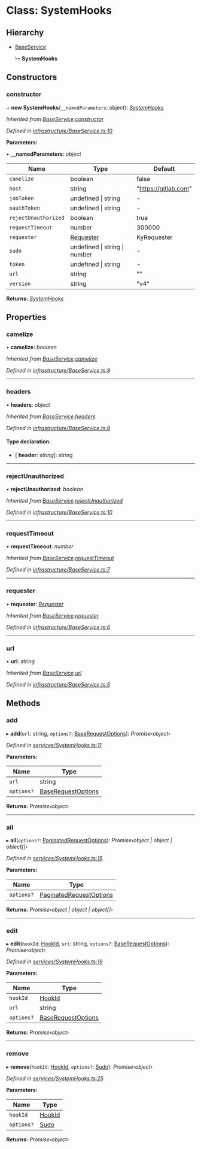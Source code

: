 # Class: SystemHooks

## Hierarchy

* [BaseService](_infrastructure_baseservice_.baseservice.md)

  ↳ **SystemHooks**

## Constructors

###  constructor

\+ **new SystemHooks**(`__namedParameters`: object): *[SystemHooks](_services_systemhooks_.systemhooks.md)*

*Inherited from [BaseService](_infrastructure_baseservice_.baseservice.md).[constructor](_infrastructure_baseservice_.baseservice.md#constructor)*

*Defined in [infrastructure/BaseService.ts:10](https://github.com/arsdehnel/node-gitlab/blob/c2ee9bb/src/infrastructure/BaseService.ts#L10)*

**Parameters:**

▪ **__namedParameters**: *object*

Name | Type | Default |
------ | ------ | ------ |
`camelize` | boolean | false |
`host` | string | "https://gitlab.com" |
`jobToken` | undefined &#124; string | - |
`oauthToken` | undefined &#124; string | - |
`rejectUnauthorized` | boolean | true |
`requestTimeout` | number | 300000 |
`requester` | [Requester](../interfaces/_infrastructure_index_.requester.md) |  KyRequester |
`sudo` | undefined &#124; string &#124; number | - |
`token` | undefined &#124; string | - |
`url` | string | "" |
`version` | string | "v4" |

**Returns:** *[SystemHooks](_services_systemhooks_.systemhooks.md)*

## Properties

###  camelize

• **camelize**: *boolean*

*Inherited from [BaseService](_infrastructure_baseservice_.baseservice.md).[camelize](_infrastructure_baseservice_.baseservice.md#camelize)*

*Defined in [infrastructure/BaseService.ts:9](https://github.com/arsdehnel/node-gitlab/blob/c2ee9bb/src/infrastructure/BaseService.ts#L9)*

___

###  headers

• **headers**: *object*

*Inherited from [BaseService](_infrastructure_baseservice_.baseservice.md).[headers](_infrastructure_baseservice_.baseservice.md#headers)*

*Defined in [infrastructure/BaseService.ts:8](https://github.com/arsdehnel/node-gitlab/blob/c2ee9bb/src/infrastructure/BaseService.ts#L8)*

#### Type declaration:

* \[ **header**: *string*\]: string

___

###  rejectUnauthorized

• **rejectUnauthorized**: *boolean*

*Inherited from [BaseService](_infrastructure_baseservice_.baseservice.md).[rejectUnauthorized](_infrastructure_baseservice_.baseservice.md#rejectunauthorized)*

*Defined in [infrastructure/BaseService.ts:10](https://github.com/arsdehnel/node-gitlab/blob/c2ee9bb/src/infrastructure/BaseService.ts#L10)*

___

###  requestTimeout

• **requestTimeout**: *number*

*Inherited from [BaseService](_infrastructure_baseservice_.baseservice.md).[requestTimeout](_infrastructure_baseservice_.baseservice.md#requesttimeout)*

*Defined in [infrastructure/BaseService.ts:7](https://github.com/arsdehnel/node-gitlab/blob/c2ee9bb/src/infrastructure/BaseService.ts#L7)*

___

###  requester

• **requester**: *[Requester](../interfaces/_infrastructure_index_.requester.md)*

*Inherited from [BaseService](_infrastructure_baseservice_.baseservice.md).[requester](_infrastructure_baseservice_.baseservice.md#requester)*

*Defined in [infrastructure/BaseService.ts:6](https://github.com/arsdehnel/node-gitlab/blob/c2ee9bb/src/infrastructure/BaseService.ts#L6)*

___

###  url

• **url**: *string*

*Inherited from [BaseService](_infrastructure_baseservice_.baseservice.md).[url](_infrastructure_baseservice_.baseservice.md#url)*

*Defined in [infrastructure/BaseService.ts:5](https://github.com/arsdehnel/node-gitlab/blob/c2ee9bb/src/infrastructure/BaseService.ts#L5)*

## Methods

###  add

▸ **add**(`url`: string, `options?`: [BaseRequestOptions](../interfaces/_infrastructure_index_.baserequestoptions.md)): *Promise‹object›*

*Defined in [services/SystemHooks.ts:11](https://github.com/arsdehnel/node-gitlab/blob/c2ee9bb/src/services/SystemHooks.ts#L11)*

**Parameters:**

Name | Type |
------ | ------ |
`url` | string |
`options?` | [BaseRequestOptions](../interfaces/_infrastructure_index_.baserequestoptions.md) |

**Returns:** *Promise‹object›*

___

###  all

▸ **all**(`options?`: [PaginatedRequestOptions](../interfaces/_infrastructure_index_.paginatedrequestoptions.md)): *Promise‹object | object | object[]›*

*Defined in [services/SystemHooks.ts:15](https://github.com/arsdehnel/node-gitlab/blob/c2ee9bb/src/services/SystemHooks.ts#L15)*

**Parameters:**

Name | Type |
------ | ------ |
`options?` | [PaginatedRequestOptions](../interfaces/_infrastructure_index_.paginatedrequestoptions.md) |

**Returns:** *Promise‹object | object | object[]›*

___

###  edit

▸ **edit**(`hookId`: [HookId](../modules/_services_index_.md#hookid), `url`: string, `options?`: [BaseRequestOptions](../interfaces/_infrastructure_index_.baserequestoptions.md)): *Promise‹object›*

*Defined in [services/SystemHooks.ts:19](https://github.com/arsdehnel/node-gitlab/blob/c2ee9bb/src/services/SystemHooks.ts#L19)*

**Parameters:**

Name | Type |
------ | ------ |
`hookId` | [HookId](../modules/_services_index_.md#hookid) |
`url` | string |
`options?` | [BaseRequestOptions](../interfaces/_infrastructure_index_.baserequestoptions.md) |

**Returns:** *Promise‹object›*

___

###  remove

▸ **remove**(`hookId`: [HookId](../modules/_services_index_.md#hookid), `options?`: [Sudo](../interfaces/_infrastructure_index_.sudo.md)): *Promise‹object›*

*Defined in [services/SystemHooks.ts:25](https://github.com/arsdehnel/node-gitlab/blob/c2ee9bb/src/services/SystemHooks.ts#L25)*

**Parameters:**

Name | Type |
------ | ------ |
`hookId` | [HookId](../modules/_services_index_.md#hookid) |
`options?` | [Sudo](../interfaces/_infrastructure_index_.sudo.md) |

**Returns:** *Promise‹object›*
